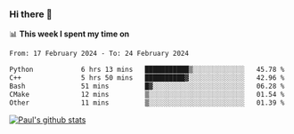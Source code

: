 ### Hi there 👋

📊 **This week I spent my time on**
<!--START_SECTION:waka-->

```txt
From: 17 February 2024 - To: 24 February 2024

Python            6 hrs 13 mins   ███████████▒░░░░░░░░░░░░░   45.78 %
C++               5 hrs 50 mins   ██████████▓░░░░░░░░░░░░░░   42.96 %
Bash              51 mins         █▓░░░░░░░░░░░░░░░░░░░░░░░   06.28 %
CMake             12 mins         ▒░░░░░░░░░░░░░░░░░░░░░░░░   01.54 %
Other             11 mins         ▒░░░░░░░░░░░░░░░░░░░░░░░░   01.39 %
```

<!--END_SECTION:waka-->


[![Paul's github stats](https://github-readme-stats.vercel.app/api?username=mickeyouyou&theme=dracula&show_icons=true)](https://github.com/anuraghazra/github-readme-stats)
